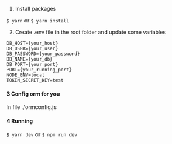 1. Install packages

```$ yarn``` or ```$ yarn install```

2. Create .env file in the root folder and update some variables
```
DB_HOST={your_host}
DB_USER={your_user}
DB_PASSWORD={your_password}
DB_NAME={your_db}
DB_PORT={your_port}
PORT={your_running_port}
NODE_ENV=local
TOKEN_SECRET_KEY=test
```

#### 3 Config orm for you
In file ./ormconfig.js

#### 4 Running
```$ yarn dev``` or ```$ npm run dev```